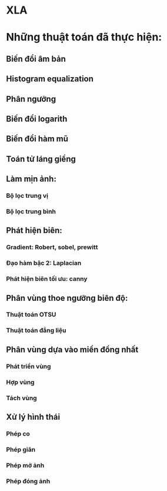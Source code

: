 # XLA
# Những thuật toán đã thực hiện:
## Biến đổi âm bản
## Histogram equalization
## Phân ngưỡng
## Biến đổi logarith
## Biến đổi hàm mũ
## Toán tử láng giềng
## Làm mịn ảnh: 
### Bộ lọc trung vị
### Bộ lọc trung bình
## Phát hiện biên:
### Gradient: Robert, sobel, prewitt
### Đạo hàm bậc 2: Laplacian
### Phát hiện biên tối ưu: canny
## Phân vùng thoe ngưỡng biên độ:
### Thuật toán OTSU
### Thuật toán đẳng liệu
## Phân vùng dựa vào miền đồng nhất
### Phát triển vùng
### Hợp vùng
### Tách vùng
## Xử lý hình thái
### Phép co
### Phép giãn
### Phép mở ảnh
### Phép đóng ảnh
